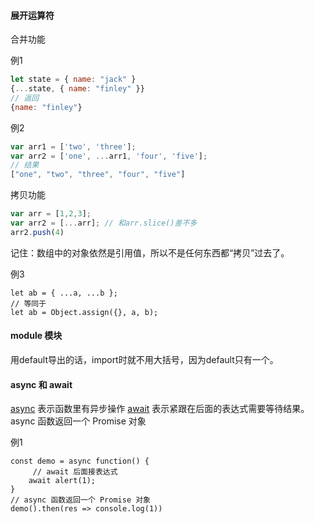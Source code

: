 ####  展开运算符

合并功能

例1
```javascript
let state = { name: "jack" }
{...state, { name: "finley" }}
// 返回
{name: "finley"}
```
例2
```javascript
var arr1 = ['two', 'three'];
var arr2 = ['one', ...arr1, 'four', 'five'];
// 结果
["one", "two", "three", "four", "five"]
```

拷贝功能
```javascript
var arr = [1,2,3];
var arr2 = [...arr]; // 和arr.slice()差不多
arr2.push(4)
```
记住：数组中的对象依然是引用值，所以不是任何东西都“拷贝”过去了。

例3
```
let ab = { ...a, ...b };
// 等同于
let ab = Object.assign({}, a, b);
```

#### module 模块
用default导出的话，import时就不用大括号，因为default只有一个。

#### async 和 await

[async](https://developer.mozilla.org/zh-CN/docs/Web/JavaScript/Reference/Operators/async%E5%85%81%E8%AE%B8%E5%A3%B0%E6%98%8E%E4%B8%80%E4%B8%AA%E5%87%BD%E6%95%B0%E4%B8%BA%E4%B8%80%E4%B8%AA%E5%8C%85%E5%90%AB%E5%BC%82%E6%AD%A5%E6%93%8D%E4%BD%9C%E7%9A%84%E5%87%BD%E6%95%B0) 表示函数里有异步操作
[await](https://developer.mozilla.org/zh-CN/docs/Web/JavaScript/Reference/Operators/await)  表示紧跟在后面的表达式需要等待结果。
async 函数返回一个 Promise 对象

例1
```
const demo = async function() {
     // await 后面接表达式
	await alert(1);
}
// async 函数返回一个 Promise 对象
demo().then(res => console.log(1))

```
